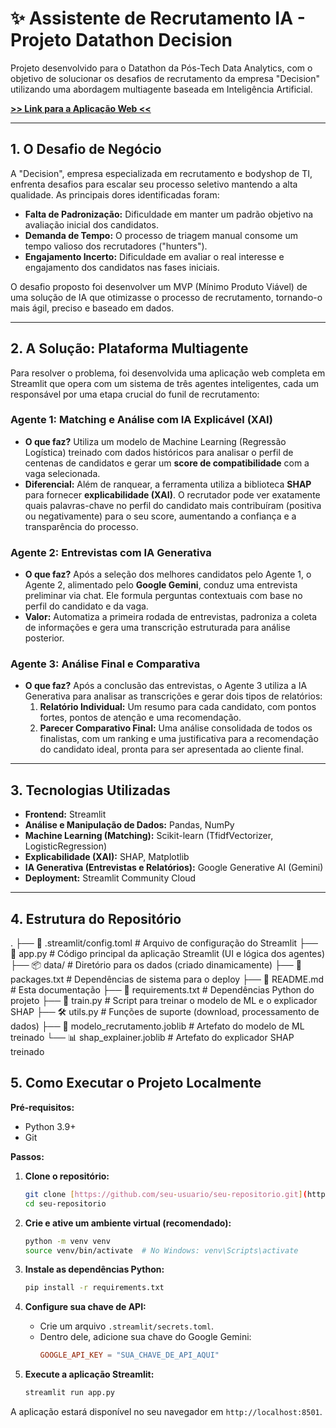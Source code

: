 # ✨ Assistente de Recrutamento IA - Projeto Datathon Decision

Projeto desenvolvido para o Datathon da Pós-Tech Data Analytics, com o objetivo de solucionar os desafios de recrutamento da empresa "Decision" utilizando uma abordagem multiagente baseada em Inteligência Artificial.

**[>> Link para a Aplicação Web <<](https://agentedecisionapp.streamlit.app/)**

---

## 1. O Desafio de Negócio

A "Decision", empresa especializada em recrutamento e bodyshop de TI, enfrenta desafios para escalar seu processo seletivo mantendo a alta qualidade. As principais dores identificadas foram:

* **Falta de Padronização:** Dificuldade em manter um padrão objetivo na avaliação inicial dos candidatos.
* **Demanda de Tempo:** O processo de triagem manual consome um tempo valioso dos recrutadores ("hunters").
* **Engajamento Incerto:** Dificuldade em avaliar o real interesse e engajamento dos candidatos nas fases iniciais.

O desafio proposto foi desenvolver um MVP (Mínimo Produto Viável) de uma solução de IA que otimizasse o processo de recrutamento, tornando-o mais ágil, preciso e baseado em dados.

---

## 2. A Solução: Plataforma Multiagente

Para resolver o problema, foi desenvolvida uma aplicação web completa em Streamlit que opera com um sistema de três agentes inteligentes, cada um responsável por uma etapa crucial do funil de recrutamento:

### Agente 1: Matching e Análise com IA Explicável (XAI)
* **O que faz?** Utiliza um modelo de Machine Learning (Regressão Logística) treinado com dados históricos para analisar o perfil de centenas de candidatos e gerar um **score de compatibilidade** com a vaga selecionada.
* **Diferencial:** Além de ranquear, a ferramenta utiliza a biblioteca **SHAP** para fornecer **explicabilidade (XAI)**. O recrutador pode ver exatamente quais palavras-chave no perfil do candidato mais contribuíram (positiva ou negativamente) para o seu score, aumentando a confiança e a transparência do processo.

### Agente 2: Entrevistas com IA Generativa
* **O que faz?** Após a seleção dos melhores candidatos pelo Agente 1, o Agente 2, alimentado pelo **Google Gemini**, conduz uma entrevista preliminar via chat. Ele formula perguntas contextuais com base no perfil do candidato e da vaga.
* **Valor:** Automatiza a primeira rodada de entrevistas, padroniza a coleta de informações e gera uma transcrição estruturada para análise posterior.

### Agente 3: Análise Final e Comparativa
* **O que faz?** Após a conclusão das entrevistas, o Agente 3 utiliza a IA Generativa para analisar as transcrições e gerar dois tipos de relatórios:
    1.  **Relatório Individual:** Um resumo para cada candidato, com pontos fortes, pontos de atenção e uma recomendação.
    2.  **Parecer Comparativo Final:** Uma análise consolidada de todos os finalistas, com um ranking e uma justificativa para a recomendação do candidato ideal, pronta para ser apresentada ao cliente final.

---

## 3. Tecnologias Utilizadas

* **Frontend:** Streamlit
* **Análise e Manipulação de Dados:** Pandas, NumPy
* **Machine Learning (Matching):** Scikit-learn (TfidfVectorizer, LogisticRegression)
* **Explicabilidade (XAI):** SHAP, Matplotlib
* **IA Generativa (Entrevistas e Relatórios):** Google Generative AI (Gemini)
* **Deployment:** Streamlit Community Cloud

---

## 4. Estrutura do Repositório

.
├── 📄 .streamlit/config.toml  # Arquivo de configuração do Streamlit
├── 🐍 app.py                  # Código principal da aplicação Streamlit (UI e lógica dos agentes)
├── 📦 data/                    # Diretório para os dados (criado dinamicamente)
├── 📄 packages.txt            # Dependências de sistema para o deploy
├── 📄 README.md                # Esta documentação
├── 📄 requirements.txt         # Dependências Python do projeto
├── 🤖 train.py                 # Script para treinar o modelo de ML e o explicador SHAP
├── 🛠️ utils.py                 # Funções de suporte (download, processamento de dados)
├── 🧠 modelo_recrutamento.joblib # Artefato do modelo de ML treinado
└── 📊 shap_explainer.joblib    # Artefato do explicador SHAP treinado


## 5. Como Executar o Projeto Localmente

**Pré-requisitos:**
* Python 3.9+
* Git

**Passos:**

1.  **Clone o repositório:**
    ```bash
    git clone [https://github.com/seu-usuario/seu-repositorio.git](https://github.com/seu-usuario/seu-repositorio.git)
    cd seu-repositorio
    ```

2.  **Crie e ative um ambiente virtual (recomendado):**
    ```bash
    python -m venv venv
    source venv/bin/activate  # No Windows: venv\Scripts\activate
    ```

3.  **Instale as dependências Python:**
    ```bash
    pip install -r requirements.txt
    ```

4.  **Configure sua chave de API:**
    * Crie um arquivo `.streamlit/secrets.toml`.
    * Dentro dele, adicione sua chave do Google Gemini:
        ```toml
        GOOGLE_API_KEY = "SUA_CHAVE_DE_API_AQUI"
        ```

5.  **Execute a aplicação Streamlit:**
    ```bash
    streamlit run app.py
    ```

A aplicação estará disponível no seu navegador em `http://localhost:8501`.
